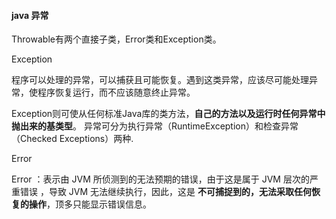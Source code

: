 #### java 异常

Throwable有两个直接子类，Error类和Exception类。

Exception

程序可以处理的异常，可以捕获且可能恢复。遇到这类异常，应该尽可能处理异常，使程序恢复运行，而不应该随意终止异常。

Exception则可使从任何标准Java库的类方法，**自己的方法以及运行时任何异常中抛出来的基类型**。
异常可分为执行异常（RuntimeException）和检查异常（Checked Exceptions）两种.

Error

Error ：表示由 JVM 所侦测到的无法预期的错误，由于这是属于 JVM 层次的严重错误 ，导致 JVM 无法继续执行，因此，这是 **不可捕捉到的，无法采取任何恢复的操作**，顶多只能显示错误信息。
